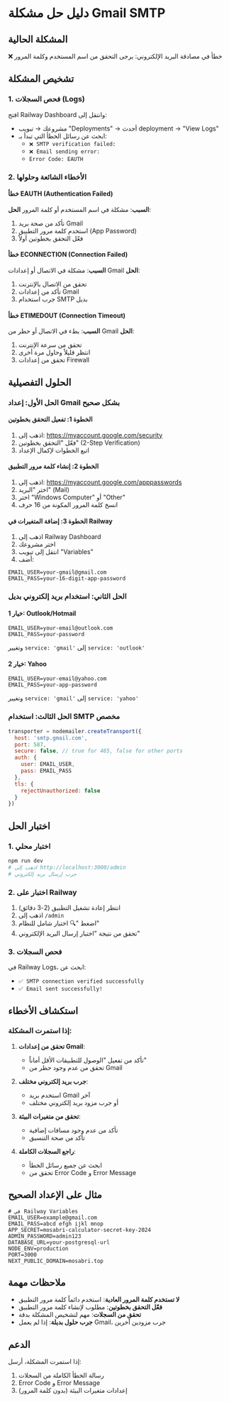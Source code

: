 # دليل حل مشكلة Gmail SMTP

## المشكلة الحالية
❌ خطأ في مصادقة البريد الإلكتروني: يرجى التحقق من اسم المستخدم وكلمة المرور

## تشخيص المشكلة

### 1. فحص السجلات (Logs)
افتح Railway Dashboard وانتقل إلى:
- مشروعك → تبويب "Deployments" → أحدث deployment → "View Logs"
- ابحث عن رسائل الخطأ التي تبدأ بـ:
  - `❌ SMTP verification failed:`
  - `❌ Email sending error:`
  - `Error Code: EAUTH`

### 2. الأخطاء الشائعة وحلولها

#### خطأ EAUTH (Authentication Failed)
**السبب**: مشكلة في اسم المستخدم أو كلمة المرور
**الحل**:
1. تأكد من صحة بريد Gmail
2. استخدم كلمة مرور التطبيق (App Password)
3. فعّل التحقق بخطوتين أولاً

#### خطأ ECONNECTION (Connection Failed)
**السبب**: مشكلة في الاتصال أو إعدادات Gmail
**الحل**:
1. تحقق من الاتصال بالإنترنت
2. تأكد من إعدادات Gmail
3. جرب استخدام SMTP بديل

#### خطأ ETIMEDOUT (Connection Timeout)
**السبب**: بطء في الاتصال أو حظر من Gmail
**الحل**:
1. تحقق من سرعة الإنترنت
2. انتظر قليلاً وحاول مرة أخرى
3. تحقق من إعدادات Firewall

## الحلول التفصيلية

### الحل الأول: إعداد Gmail بشكل صحيح

#### الخطوة 1: تفعيل التحقق بخطوتين
1. اذهب إلى: https://myaccount.google.com/security
2. فعّل "التحقق بخطوتين" (2-Step Verification)
3. اتبع الخطوات لإكمال الإعداد

#### الخطوة 2: إنشاء كلمة مرور التطبيق
1. اذهب إلى: https://myaccount.google.com/apppasswords
2. اختر "البريد" (Mail)
3. اختر "Windows Computer" أو "Other"
4. انسخ كلمة المرور المكونة من 16 حرف

#### الخطوة 3: إضافة المتغيرات في Railway
1. اذهب إلى Railway Dashboard
2. اختر مشروعك
3. انتقل إلى تبويب "Variables"
4. أضف:
```
EMAIL_USER=your-gmail@gmail.com
EMAIL_PASS=your-16-digit-app-password
```

### الحل الثاني: استخدام بريد إلكتروني بديل

#### خيار 1: Outlook/Hotmail
```
EMAIL_USER=your-email@outlook.com
EMAIL_PASS=your-password
```
وتغيير `service: 'gmail'` إلى `service: 'outlook'`

#### خيار 2: Yahoo
```
EMAIL_USER=your-email@yahoo.com
EMAIL_PASS=your-app-password
```
وتغيير `service: 'gmail'` إلى `service: 'yahoo'`

### الحل الثالث: استخدام SMTP مخصص

```javascript
transporter = nodemailer.createTransport({
  host: 'smtp.gmail.com',
  port: 587,
  secure: false, // true for 465, false for other ports
  auth: {
    user: EMAIL_USER,
    pass: EMAIL_PASS
  },
  tls: {
    rejectUnauthorized: false
  }
})
```

## اختبار الحل

### 1. اختبار محلي
```bash
npm run dev
# اذهب إلى http://localhost:3000/admin
# جرب إرسال بريد إلكتروني
```

### 2. اختبار على Railway
1. انتظر إعادة تشغيل التطبيق (2-3 دقائق)
2. اذهب إلى `/admin`
3. اضغط "🔍 اختبار شامل للنظام"
4. تحقق من نتيجة "اختبار إرسال البريد الإلكتروني"

### 3. فحص السجلات
في Railway Logs، ابحث عن:
- `✅ SMTP connection verified successfully`
- `✅ Email sent successfully!`

## استكشاف الأخطاء

### إذا استمرت المشكلة:

1. **تحقق من إعدادات Gmail**:
   - تأكد من تفعيل "الوصول للتطبيقات الأقل أماناً"
   - تحقق من عدم وجود حظر من Gmail

2. **جرب بريد إلكتروني مختلف**:
   - استخدم بريد Gmail آخر
   - أو جرب مزود بريد إلكتروني مختلف

3. **تحقق من متغيرات البيئة**:
   - تأكد من عدم وجود مسافات إضافية
   - تأكد من صحة التنسيق

4. **راجع السجلات الكاملة**:
   - ابحث عن جميع رسائل الخطأ
   - تحقق من Error Code و Error Message

## مثال على الإعداد الصحيح

```env
# في Railway Variables
EMAIL_USER=example@gmail.com
EMAIL_PASS=abcd efgh ijkl mnop
APP_SECRET=mosabri-calculator-secret-key-2024
ADMIN_PASSWORD=admin123
DATABASE_URL=your-postgresql-url
NODE_ENV=production
PORT=3000
NEXT_PUBLIC_DOMAIN=mosabri.top
```

## ملاحظات مهمة

- **لا تستخدم كلمة المرور العادية**: استخدم دائماً كلمة مرور التطبيق
- **فعّل التحقق بخطوتين**: مطلوب لإنشاء كلمة مرور التطبيق
- **تحقق من السجلات**: مهم لتشخيص المشكلة بدقة
- **جرب حلول بديلة**: إذا لم يعمل Gmail، جرب مزودين آخرين

## الدعم

إذا استمرت المشكلة، أرسل:
1. رسالة الخطأ الكاملة من السجلات
2. Error Code و Error Message
3. إعدادات متغيرات البيئة (بدون كلمة المرور)
